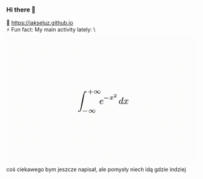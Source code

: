 ### Hi there 👋
🔭 https://jakseluz.github.io \
⚡ Fun fact: My main activity lately: \ ![zabawna całeczka](/obrazki/całeczka.gif)\
coś ciekawego bym jeszcze napisał, ale pomysły niech idą gdzie indziej
<!--
**jakseluz/jakseluz** is a ✨ _special_ ✨ repository because its `README.md` (this file) appears on your GitHub profile.

Here are some ideas to get you started:

- 🔭 I’m currently working on ...
- 🌱 I’m currently learning ...
- 👯 I’m looking to collaborate on ...
- 🤔 I’m looking for help with ...
- 💬 Ask me about ...
- 📫 How to reach me: ...
- 😄 Pronouns: ...
- ⚡ Fun fact: ...
-->
